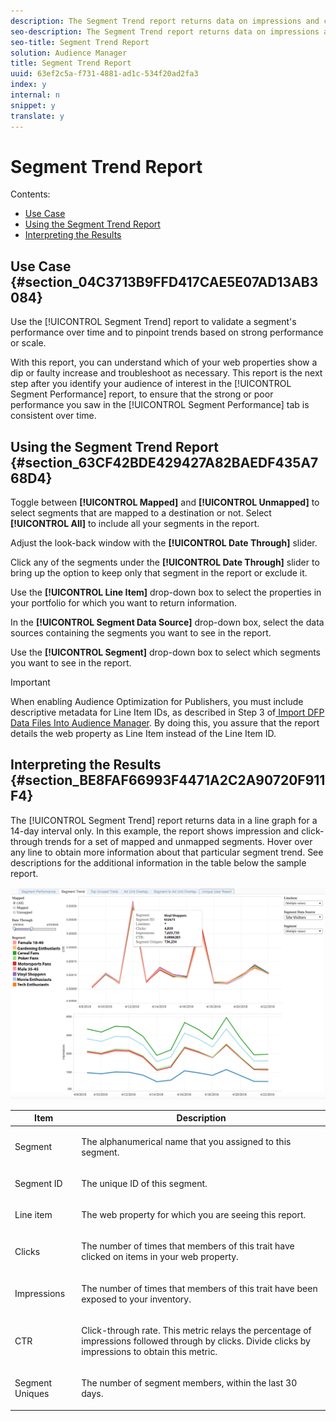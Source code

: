 ```yaml
---
description: The Segment Trend report returns data on impressions and click-through rates of mapped and unmapped segments over time. A mapped segment is a segment you create and send to a destination for targeting. An unmapped segment is a segment that you've created but have not sent to a destination for targeting. Compare trends and volume for your selected metrics to get a better picture of how your audiences behave over time.
seo-description: The Segment Trend report returns data on impressions and click-through rates of mapped and unmapped segments over time. A mapped segment is a segment you create and send to a destination for targeting. An unmapped segment is a segment that you've created but have not sent to a destination for targeting. Compare trends and volume for your selected metrics to get a better picture of how your audiences behave over time.
seo-title: Segment Trend Report
solution: Audience Manager
title: Segment Trend Report
uuid: 63ef2c5a-f731-4881-ad1c-534f20ad2fa3
index: y
internal: n
snippet: y
translate: y
---
```


# Segment Trend Report

Contents: 


<ul class="simplelist"> 
 <li> <a href="../../../../c_features/c_analytics/audience-optimization-reports/aor-publishers/publisher-segment-trends.md#section_04C3713B9FFD417CAE5E07AD13AB3084" format="dita" scope="local"> Use Case</a> </li> 
 <li><a href="../../../../c_features/c_analytics/audience-optimization-reports/aor-publishers/publisher-segment-trends.md#section_63CF42BDE429427A82BAEDF435A768D4" format="dita" scope="local"> Using the Segment Trend Report</a> </li> 
 <li><a href="../../../../c_features/c_analytics/audience-optimization-reports/aor-publishers/publisher-segment-trends.md#section_BE8FAF66993F4471A2C2A90720F911F4" format="dita" scope="local"> Interpreting the Results</a> </li> 
</ul>



## Use Case {#section_04C3713B9FFD417CAE5E07AD13AB3084}

Use the [!UICONTROL  Segment Trend] report to validate a segment's performance over time and to pinpoint trends based on strong performance or scale. 

With this report, you can understand which of your web properties show a dip or faulty increase and troubleshoot as necessary. This report is the next step after you identify your audience of interest in the [!UICONTROL  Segment Performance] report, to ensure that the strong or poor performance you saw in the [!UICONTROL  Segment Performance] tab is consistent over time. 

## Using the Segment Trend Report {#section_63CF42BDE429427A82BAEDF435A768D4}

Toggle between **[!UICONTROL  Mapped]** and **[!UICONTROL  Unmapped]** to select segments that are mapped to a destination or not. Select **[!UICONTROL  All]** to include all your segments in the report. 

Adjust the look-back window with the **[!UICONTROL  Date Through]** slider. 

Click any of the segments under the **[!UICONTROL  Date Through]** slider to bring up the option to keep only that segment in the report or exclude it. 

Use the **[!UICONTROL  Line Item]** drop-down box to select the properties in your portfolio for which you want to return information. 

In the **[!UICONTROL  Segment Data Source]** drop-down box, select the data sources containing the segments you want to see in the report. 

Use the **[!UICONTROL  Segment]** drop-down box to select which segments you want to see in the report. 


>[!IMPORTANT]
>
>When enabling Audience Optimization for Publishers, you must include descriptive metadata for Line Item IDs, as described in Step 3 of[ Import DFP Data Files Into Audience Manager](../../../../c_features/c_analytics/audience-optimization-reports/aor-publishers/import-dfp.md#concept_32EC89A543BA4333B62DD4C0B3E7060A). By doing this, you assure that the report details the web property as Line Item instead of the Line Item ID. 



## Interpreting the Results {#section_BE8FAF66993F4471A2C2A90720F911F4}

The [!UICONTROL  Segment Trend] report returns data in a line graph for a 14-day interval only. In this example, the report shows impression and click-through trends for a set of mapped and unmapped segments. Hover over any line to obtain more information about that particular segment trend. See descriptions for the additional information in the table below the sample report. 

![](assets/publisher_segment_trend.png) 



<table id="table_AFE2540583C34835B04584693ADFD26A"> 
 <thead> 
  <tr> 
   <th colname="col1" class="entry"> Item </th> 
   <th colname="col2" class="entry"> Description </th> 
  </tr>
 </thead>
 <tbody> 
  <tr> 
   <td colname="col1"> <p>Segment </p> </td> 
   <td colname="col2"> <p>The alphanumerical name that you assigned to this segment. </p> </td> 
  </tr> 
  <tr> 
   <td colname="col1"> <p>Segment ID </p> </td> 
   <td colname="col2"> <p>The unique ID of this segment. </p> </td> 
  </tr> 
  <tr> 
   <td colname="col1"> <p>Line item </p> </td> 
   <td colname="col2"> <p>The web property for which you are seeing this report. </p> </td> 
  </tr> 
  <tr> 
   <td colname="col1"> <p>Clicks </p> </td> 
   <td colname="col2"> <p>The number of times that members of this trait have clicked on items in your web property. </p> </td> 
  </tr> 
  <tr> 
   <td colname="col1"> <p>Impressions </p> </td> 
   <td colname="col2"> <p>The number of times that members of this trait have been exposed to your inventory. </p> </td> 
  </tr> 
  <tr> 
   <td colname="col1"> <p>CTR </p> </td> 
   <td colname="col2"> <p>Click-through rate. This metric relays the percentage of impressions followed through by clicks. Divide clicks by impressions to obtain this metric. </p> </td> 
  </tr> 
  <tr> 
   <td colname="col1"> <p>Segment Uniques </p> </td> 
   <td colname="col2"> <p>The number of segment members, within the last 30 days. </p> </td> 
  </tr> 
 </tbody> 
</table>

